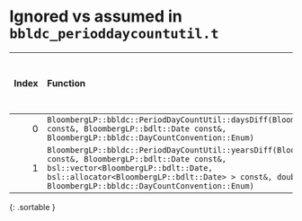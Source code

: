 # Ignored vs assumed in `bbldc_perioddaycountutil.t`

<script src="../sorttable.js"></script>
|   Index | Function                                                                                                                                                                                                                                                         |   Difference in number of lines |   Function size difference in bytes | Disassembly                                                             |   Number of lines in assumed build | Number of bytes in assumed build   |   Number of lines in ignored build | Number of bytes in ignored build   |
|--------:|:-----------------------------------------------------------------------------------------------------------------------------------------------------------------------------------------------------------------------------------------------------------------|--------------------------------:|------------------------------------:|:------------------------------------------------------------------------|-----------------------------------:|:-----------------------------------|-----------------------------------:|:-----------------------------------|
|       0 | `BloombergLP::bbldc::PeriodDayCountUtil::daysDiff(BloombergLP::bdlt::Date const&, BloombergLP::bdlt::Date const&, BloombergLP::bbldc::DayCountConvention::Enum)`                                                                                                 |                              -2 |                                   0 | [Assumed](0.assume.s.txt), [Ignored](0.none.s.txt), [Diff](0.diff.html) |                                 16 | 4,214,064                          |                                 16 | 4,214,064                          |
|       1 | `BloombergLP::bbldc::PeriodDayCountUtil::yearsDiff(BloombergLP::bdlt::Date const&, BloombergLP::bdlt::Date const&, bsl::vector<BloombergLP::bdlt::Date, bsl::allocator<BloombergLP::bdlt::Date> > const&, double, BloombergLP::bbldc::DayCountConvention::Enum)` |                              -3 |                                   0 | [Assumed](1.assume.s.txt), [Ignored](1.none.s.txt), [Diff](1.diff.html) |                                 16 | 4,214,096                          |                                 16 | 4,214,096                          |
{: .sortable }
